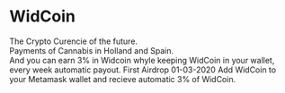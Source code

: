 # WidCoin

The Crypto Curencie of the future.<br>
Payments of Cannabis in Holland and Spain.<br>
And you can earn 3% in Widcoin whyle keeping WidCoin in your wallet, every week automatic payout.
First Airdrop 01-03-2020
Add WidCoin to your Metamask wallet and recieve automatic 3% of WidCoin.
